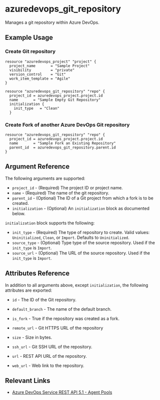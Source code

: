 # azuredevops_git_repository
Manages a git repository within Azure DevOps.

## Example Usage

### Create Git repository

```hcl
resource "azuredevops_project" "project" {
  project_name       = "Sample Project"
  visibility         = "private"
  version_control    = "Git"
  work_item_template = "Agile"
}

resource "azuredevops_git_repository" "repo" {
  project_id = azuredevops_project.project.id
  name       = "Sample Empty Git Repository"
  initialization {
    init_type   = "Clean"
  }
```

### Create Fork of another Azure DevOps Git repository

```hcl
resource "azuredevops_git_repository" "repo" {
  project_id = azuredevops_project.project.id
  name       = "Sample Fork an Existing Repository"
  parent_id  = azuredevops_git_repository.parent.id
}
```

## Argument Reference

The following arguments are supported:

* `project_id` - (Required) The project ID or project name.
* `name` - (Required) The name of the git repository.
* `parent_id` - (Optional) The ID of a Git project from which a fork is to be created.
* `initialization` - (Optional) An `initialization` block as documented below.

`initialization` block supports the following:

* `init_type` - (Required) The type of repository to create. Valid values: `Uninitialized`, `Clean`, or `Import`. Defaults to `Uninitialized`.
* `source_type` - (Optional) Type type of the source repository. Used if the `init_type` is `Import`.
* `source_url` - (Optional) The URL of the source repository. Used if the `init_type` is `Import`.

## Attributes Reference

In addition to all arguments above, except `initialization`, the following attributes are exported:

* `id` - The ID of the Git repository.

* `default_branch` - The name of the default branch.
* `is_fork` - True if the repository was created as a fork.
* `remote_url` - Git HTTPS URL of the repository
* `size` - Size in bytes.
* `ssh_url` - Git SSH URL of the repository.
* `url` - REST API URL of the repository.
* `web_url` - Web link to the repository.

## Relevant Links
* [Azure DevOps Service REST API 5.1 - Agent Pools](https://docs.microsoft.com/en-us/rest/api/azure/devops/git/repositories?view=azure-devops-rest-5.1)
